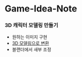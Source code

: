 # Game-Idea-Note

### 3D 캐릭터 모델링 만들기
- 원하는 이미지 구현
- [3D 모델링으로 변환](https://huggingface.co/spaces/JeffreyXiang/TRELLIS)
- 블랜더에서 새부 조정
